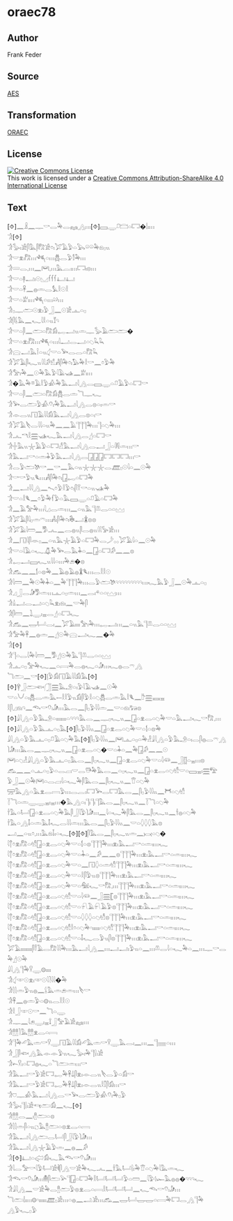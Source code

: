 # oraec78

## Author

Frank Feder

## Source

[AES](https://github.com/simondschweitzer/aes)

## Transformation

[ORAEC](https://oraec.github.io/)

## License

<a rel="license" href="http://creativecommons.org/licenses/by-sa/4.0/"><img alt="Creative Commons License" style="border-width:0" src="https://i.creativecommons.org/l/by-sa/4.0/88x31.png" /></a><br />This work is licensed under a <a rel="license" href="http://creativecommons.org/licenses/by-sa/4.0/">Creative Commons Attribution-ShareAlike 4.0 International License</a>

## Text

[⯑]𓈖𓏎𓈖𓊃𓎡𓂋𓅆𓂋𓈐𓂻𓏥[⯑]𓈙𓇾𓍔𓊭𓏏𓉐�𓌃𓏤𓏥<br>
𓀞[⯑]<br>
𓀞𓅭𓏤𓀀𓋴𓅓𓋴𓀗𓀀𓏌𓏤𓅯𓄿𓅱𓏏𓅂𓏖𓏖𓅆𓁶𓊪𓏭<br>
𓀞𓎟𓁷𓏤𓀗𓏥𓆈𓏏𓏥𓆣𓂋𓅱𓀾𓅆𓏥<br>
𓀞𓄲𓂋𓈒𓏥𓈖𓋞𓈒𓏥𓅓𓐛𓏤𓏥𓉐𓏤𓊖𓏥<br>
𓀞𓎟𓏏𓊢𓂝𓏤𓇳𓈋𓆳𓆳𓆳𓂞𓂞<br>
𓀞𓎟𓏏𓋹𓈖𓐍𓏛𓂋𓅘𓎛𓇳𓎛<br>
𓀞𓎟𓏏𓁨𓏤𓏥𓆈𓏏𓏥𓄖𓏥<br>
𓀞𓊪𓊃𓂧𓇳𓁷𓏤𓅱𓃀𓈖𓇳𓀀𓊵𓏏𓊪<br>
𓀞𓋴𓌰𓅓𓈖𓆑𓇋𓎛𓏏𓏭𓄈𓄹<br>
𓀞𓎟𓏏𓋴𓈖𓂧𓏏𓀗𓀁𓉻𓂝𓏭𓏛𓊃𓅭𓄿𓂧𓂧�<br>
𓀞𓎟𓏏𓁷𓏤𓀗𓏥𓆈𓏏𓏥𓇋𓂝𓂋𓂝𓏏𓆇𓆗𓆗<br>
𓀞𓈍𓂝𓅓𓌉𓏏𓏭𓋑𓎟𓏏𓅨𓂋𓂋𓏏𓀗𓆗<br>
𓀞𓅯𓄿𓋴𓆑𓏭𓇋𓇋𓀔𓀹𓀻𓋴𓅆𓏌𓏤𓅃𓅆𓎛𓎡𓈖𓏌𓅱𓅆<br>
𓀞𓅡𓏤𓅆𓈖𓇳𓅆𓅓𓅱𓇋𓄿𓊛𓈖𓁨𓏤𓏥<br>
𓀞�𓅓𓅆𓎼𓄿𓎛𓅱𓀉𓅆𓅓𓂝𓇋𓂻𓂋𓈙𓇾𓏏𓍔𓄿𓅱𓏏𓉐𓎡<br>
𓀞𓎟𓏏𓋴𓈖𓂧𓏏𓀗𓀁𓆣𓂋𓏛𓆓𓊃𓆑<br>
𓀞𓅨𓂋𓂧𓅱𓀉𓄣𓏤𓅆𓅓𓂝𓇋𓂻𓂋𓊖𓏏𓏤𓏛𓎡<br>
𓀞𓁹𓂋𓏭𓉔𓄿𓇋𓇋𓀁𓅓𓂝𓇋𓂻𓂋𓊖𓏏𓏤𓎡<br>
𓀞𓅯𓄿𓌸𓂋𓇋𓇋𓏏𓏭𓅆𓈖𓈖𓄿𓊹𓊹𓊹𓅆𓏥𓊹𓏏𓆇𓅆𓏥<br>
𓀞𓂜𓎔𓎛𓈗𓊛𓆑𓅓𓂝𓇋𓂻𓂋𓊨𓏏𓉐𓎡<br>
𓀞𓏶𓅓𓏭𓇼𓄿𓅱𓏏𓉐𓀭𓅓𓂝𓇋𓂻𓂋𓂝𓃀𓏏𓇎𓏛𓏥𓎡<br>
𓀞𓅓𓂝𓎡𓏏𓏛𓇓𓅱𓅓𓂝𓇋𓂻𓂋𓉗𓉗𓉗𓉐𓉐𓉐𓏥𓎡<br>
𓀞𓂋𓅱𓂧𓌗𓎡𓈖𓎡𓈖𓅓𓏏𓏭𓇼𓇼𓇼𓂋𓊏𓊪𓇳𓇋𓏏𓈖𓇳𓅆<br>
𓀞𓎡𓎡𓅱𓏭𓆰𓏥𓀻𓋴𓅆𓏌𓏤𓉗𓉻𓏏𓉐𓅆<br>
𓀞𓈖𓂝𓇋𓇋𓂻𓈖𓍇𓏌𓅱𓎛𓅱𓏌𓏤𓋴𓎝𓎡𓏏𓏭𓊛𓅆<br>
𓀞𓎟𓏏𓎛𓆰𓈖𓏌𓅱𓅆𓆳𓅱𓏏𓅓𓈙𓇾𓏏𓍔𓄿𓏏𓉐𓅆<br>
𓀞𓈖𓄿𓅡𓅆𓏥𓇋𓈎𓂋𓏛𓏥𓈖𓏏𓏭𓅓𓊹𓌨𓂋𓏏𓏏𓈉<br>
𓀞𓅯𓄿𓋴𓇋𓊪𓏛𓍼𓏥𓀻𓏤𓋴𓅆𓏌𓏤𓇗𓂝𓇇𓊖𓊖<br>
𓀞𓅯𓄿𓇋𓏠𓈖𓀄𓂜𓈖𓂋𓐍𓏭𓋴𓂋𓐍𓏭𓇋𓇋𓅚𓀀𓏥<br>
𓀞𓈖𓉔𓇋𓋴𓁺𓊪𓈖𓏏𓏭𓅓𓇼𓄿𓅱𓏏𓉐𓅆𓂋𓌳𓂂𓂂𓅯𓄿𓇋𓏏𓈖𓇳𓅆<br>
𓀞𓎟𓏏𓇋𓄿𓏏𓆑𓋚𓅆𓅨𓂋𓅓𓇓𓏏𓈖𓉗𓏏𓉐𓀔𓈖𓈖𓊖<br>
𓀞𓉻𓂝𓈙𓆑𓏭𓇋𓇋𓏏𓏥𓅆𓂉�𓊖<br>
𓀞𓃹𓈖𓈖𓌀𓏏𓊖𓅆𓈖𓄿𓐍𓄿𓐍𓇇𓆰𓏥𓂋𓎛𓎛𓇳<br>
𓀞𓇋𓏠𓈖𓅆𓇳𓅆𓇓𓏏𓈖𓅆𓊹𓊹𓊹𓅆𓏥𓂋𓅱𓂧𓌗𓄹𓄹𓄹𓄹𓄹𓄹𓄹𓄹𓄹𓏥𓆑𓅓𓅱𓃀𓈖𓇳𓅆𓊵𓏏𓊪<br>
𓀞𓈎𓃀𓂋𓀏𓀄𓏛𓏥𓊵𓏏𓊪𓏛𓏥𓈖𓂋𓏤𓍬𓏏𓏏𓈉𓏥<br>
𓀞𓏙𓂝𓂋𓂝𓏏𓆇𓆗𓁷𓏤𓁶𓏤𓈖𓎟𓅆𓋴<br>
𓀞𓋴𓏠𓈖𓍖𓇾𓏤𓈇𓂋𓊨𓏏𓉐𓆑<br>
𓀞𓃹𓈖𓉿𓂡𓂋𓏤𓈖𓅯𓄿𓏤𓏤𓏤𓏤𓅡𓏤𓅆𓏥𓉻𓂝𓏥𓈖𓏏𓏭𓅓𓊹𓌨𓂋𓏏𓏏𓈉<br>
𓀞𓅡𓅆𓋹𓈖𓐍𓏛𓈖𓊨𓇳𓅆𓈍𓂝𓆑𓈖�𓅆<br>
𓀞[⯑]<br>
𓀞𓊹𓏏𓂋𓇋𓅆𓇋𓏠𓈖𓀄𓊨𓇳𓅆𓅓𓊹𓌨𓂋𓏏𓏏𓈉<br>
𓀞𓊵𓏏𓊪𓅡𓅆𓆑𓈖𓏏𓇯𓅆𓂋𓐍𓆑𓏏𓀏𓏥𓆑𓐍𓂋𓍼𓂻<br>
𓆓𓂧𓈖𓎡[⯑]𓊤𓅱𓀁𓉔𓄿𓇋𓇋𓀁𓅓[⯑]<br>
[⯑]𓋁𓃀𓂧𓆟𓃂𓈗𓅓𓄂𓏏𓏤𓅱𓇋𓄿𓊛𓈖𓇳𓅆<br>
𓎟𓏏𓄋𓏏𓏤𓆣𓂋𓏛𓅓𓍿𓎛𓎛𓅱𓏭𓀁𓋴𓅱𓎛𓏏𓆇𓆣𓂋𓏛𓅓𓎛𓆰𓈖𓎨𓈗𓈘𓈇<br>
𓎛𓋴𓈎𓁶𓏤𓄹𓈖𓆞𓎡𓄣𓏤𓀏𓏥𓅓𓂋𓈖𓋴𓊪𓅱𓇋𓇋𓏛𓈖𓎟𓏏𓁶𓏤𓃒𓊖<br>
[⯑]𓇍𓇋𓂻𓏏𓅱𓅓𓄂𓏏𓏤𓏤𓏤𓏤𓏤𓏤𓏤𓏤𓏏𓄹𓄹𓄹𓅓𓂋𓈖𓊃𓊪𓆑𓏭𓈖𓉗𓏏𓁷𓂋𓏏𓆇𓅆𓎟𓏏𓅓𓂝𓆑𓎡𓀗𓈒𓏥<br>
[⯑]𓇍𓇋𓂻𓏏𓅱𓅓𓊵𓏏𓊪𓅓[⯑]𓋴𓊪𓅱𓇋𓇋𓏭𓈖𓉗𓏏𓁷𓂋𓏏𓆇𓅆𓎟𓏏𓌀𓏏𓊖𓅆<br>
𓇍𓇋𓂻𓏏𓅱𓅓𓊵𓏏𓊪𓍔𓄿𓏏𓆇𓅆𓅓[⯑]𓋴𓊪𓅱𓇋𓇋𓏭𓈖𓋞𓊵𓏏𓊪𓏏𓅆𓁐𓇍𓇋𓂻𓏏𓅱𓅓𓄂𓏏𓏤𓂋𓋴𓐍𓂋𓍼𓂻𓌙𓀏𓏥𓅓𓂋𓈖𓊃𓊪𓆑𓏭𓈖𓉗𓏏𓁷𓂋𓏏𓆇�𓎟𓏏𓇓𓏏𓈖𓅆𓉗𓀔𓈖𓈖𓇳<br>
𓋞𓏏𓆇𓁐𓇍𓇋𓂻𓏏𓅱𓅓𓊵𓏏𓊪𓅓𓂋𓈖𓋴𓊪𓆑𓏭𓈖𓉗𓏏𓁷𓂋𓏏𓆇𓅆𓎟𓏏𓇋𓆛𓈖𓃀𓊅𓏏𓈇𓏥𓊖<br>
𓃹𓈖𓈖𓏏𓊵𓏏𓊪𓅱𓏏𓂋𓐞𓏤𓎟𓂋𓇥𓅆𓅓𓂋𓈖𓏏𓊪𓆑𓏭𓈖𓉗𓏏𓁷𓂋𓏏𓆇𓁗𓎟𓏏𓈙𓈇𓏤𓈗𓅟<br>
𓅱𓃀𓈖𓇳𓅆𓋞𓏏𓂋𓐞𓏤𓇋𓏏𓆑𓅆𓋴𓅓𓂋𓈖𓋴𓊪𓆑𓏭𓈖𓎰𓏏𓆇𓅆<br>
𓈝𓅓𓂻𓏏𓅓𓁷𓂋𓇯𓅱𓏥𓂋𓐛𓏤𓉐𓅨𓂋𓉐𓅓𓂋𓈖𓋴𓊪𓅱𓇋𓇋𓏭𓈖𓋫𓏏𓆇𓁗<br>
𓇅𓆓𓏏𓏛𓇾𓇾𓈇𓏤𓈇𓏥�𓅓𓂻𓏏𓏤𓊹𓏤𓊹𓏤𓊹𓅓𓂋𓈖𓋴𓊪𓆑𓏭𓈖𓇅𓆓𓏏𓆇𓅆<br>
𓌂𓅓𓏏𓂡𓉗𓏏𓁷𓂋𓏏𓆇𓅆𓅓𓋴𓃀𓇋𓅱𓌙𓀏𓏥𓈖𓇋𓏏𓆑𓅆𓋴𓅓𓂋𓈖𓋴𓊪𓆑𓏭𓈖𓌂𓐍𓏏𓆇𓅆<br>
𓌂𓅓𓏏𓂻𓄤𓏏𓏛𓅓𓄤𓆑𓂋𓇋𓇋𓏛𓏥𓅓𓂋𓈖𓋴𓊪𓅱𓇋𓇋𓏭𓈖𓎟𓏏𓆭𓆭𓆭𓅓𓊖<br>
𓂝𓈖𓏏𓏭𓏌𓈒𓏥𓅓𓁶𓄥𓏤𓏏𓆑[⯑][⯑]𓋴𓅓𓂋𓈖𓋴𓊪𓆑𓏭𓏛𓈖𓋋𓏏𓆇�<br>
𓇋𓐩𓏌𓁷𓏤𓀗𓏏𓁗𓉗𓏏𓁷𓂋𓏏𓆇𓅆𓎟𓏏𓌀𓏏𓊖𓊹𓊹𓊹𓅆𓏥𓁷𓏤𓅓𓂝𓎡𓏏𓏛𓏤𓏥𓆑<br>
𓇋𓐩𓏌𓁷𓏤𓀗𓏏𓁗𓉗𓏏𓁷𓂋𓏏𓆇𓅆𓎟𓏏𓇓𓏏𓈖𓀔𓈖𓈖𓊖𓊹𓊹𓊹𓅆𓏥𓁷𓏤𓅓𓂝𓎡𓏏𓏛𓏤𓏥𓆑<br>
𓇋𓐩𓏌𓁷𓏤𓀗𓏏𓁗𓉗𓏏𓁷𓂋𓏏𓆇𓅆𓎟𓏏𓈖𓉔𓆭𓏏𓏛𓁗𓊹𓊹𓊹𓅆𓏥𓁷𓏤𓅓𓂝𓎡𓏏𓏛𓏤𓏥𓆑<br>
𓇋𓐩𓏌𓁷𓏤𓀗𓏏𓁗𓉗𓏏𓁷𓂋𓏏𓆇𓅆𓎟𓏏𓎛𓋴𓅱𓏭𓊖𓊹𓊹𓊹𓅆𓏥𓁷𓏤𓅓𓂝𓎡𓏏𓏛𓏤𓏥𓆑<br>
𓇋𓐩𓏌𓁷𓏤𓀗𓏏𓁗𓉗𓏏𓁷𓂋𓏏𓆇𓅆𓎟𓏏𓅕𓆑𓎡𓀗𓈒𓏥𓊹𓊹𓊹𓅆𓏥𓁷𓏤𓅓𓂝𓎡𓏏𓏛𓏤𓏥𓆑<br>
𓇋𓐩𓏌𓁷𓏤𓀗𓏏𓁗𓉗𓏏𓁷𓂋𓏏𓆇𓁗𓎟𓏏𓇋𓆛𓈖𓃀𓈗𓊈𓊖𓊹𓊹𓊹𓅆𓏥𓁷𓏤𓅓𓂝𓎡𓏏𓏛𓏤𓏥𓆑<br>
𓇋𓐩𓏌𓁷𓏤𓀗𓏏𓁗𓉗𓏏𓁷𓂋𓏏𓆇𓁗𓎟𓏏𓍯𓄿𓍯𓄿𓅱𓊖𓊹𓊹𓊹𓅆𓏥𓁷𓏤𓅓𓂝𓎡𓏏𓏛𓏤𓏥𓆑<br>
𓇋𓐩𓏌𓁷𓏤𓀗𓏏𓁗𓉗𓏏𓁷𓂋𓏏𓆇𓁗𓎟𓏏𓆭𓆭𓆭𓏏𓆇𓁗𓊖𓊹𓊹𓊹𓅆𓏥𓁷𓏤𓅓𓂝𓎡𓏏𓏛𓏤𓏥𓆑<br>
𓇋𓐩𓏌𓁷𓏤𓀗𓏏𓁗𓉗𓏏𓁷𓂋𓏏𓆇𓁗𓎛𓏌𓏏𓆇𓅆𓎆𓏤𓏤𓏤𓏤𓏤𓏤𓏏𓆇𓁗𓊹𓊹𓊹𓅆𓏥𓁷𓏤𓅓𓂝𓎡𓏏𓏛𓏤𓏥𓆑<br>
𓇋𓐩𓏌𓁷𓏤𓀗𓏏𓁗𓉗𓏏𓁷𓂋𓏏𓆇𓁗𓎟𓏏𓄤𓆑𓂋𓅱𓏭𓋴𓊖𓊹𓊹𓊹𓅆𓏥𓁷𓏤𓅓𓂝𓎡𓏏𓏛𓏤𓏥𓆑<br>
𓅯𓄿𓏤𓏤𓏤𓏤𓏤𓏤𓏤𓏤𓏤𓋴𓍋𓄿𓂋𓀗𓇋𓇋𓅆𓏥𓅓𓂝𓇋𓂻𓈖𓏥𓂝𓂝𓏤𓅱𓏭𓏏𓈖𓏥𓌨𓂋𓇋𓏏𓆑𓅆𓏏𓈖𓏥𓊃𓎡𓂋𓅆𓊨𓇳𓅆<br>
𓇍𓇋𓂻𓊹𓅆𓎃𓇾𓊗𓏤𓏤𓏤𓏤<br>
𓀞𓋑𓎱𓇳𓁷𓏤𓎱𓇳𓇋𓍘𓇋𓇋�𓅆<br>
𓀞𓇛𓇛𓏛𓅱𓏭𓐍𓈖𓌰𓅓𓏛𓂉𓏛𓏥𓌸𓎡<br>
𓀞𓋹𓈖𓐍𓏛𓅱𓏏𓊗𓏭𓂋𓎛𓎛𓇳<br>
𓀞𓎛𓃀𓎱𓇳𓎡𓈖𓆓𓏏𓇾<br>
𓀞𓊃𓈖𓇋𓂉𓇾𓏤𓈇𓍏𓃀𓅡𓄿𓀀𓈐𓏥<br>
𓀞𓊽𓊽𓍘𓅓𓊽𓊽𓁷𓂋𓏏𓇯<br>
𓀞𓊹𓅆𓄔𓅓𓏛𓎡𓎃𓇾𓉔𓄿𓇋𓇋𓀁𓄔𓅓𓏛𓎡𓎃𓇾𓅓𓂋𓏤𓈖𓏥𓈖𓊹𓈈𓏏𓏥<br>
𓀞𓃀𓋴𓆟𓂻𓅓𓁹𓁹𓅱𓏭𓆑𓅭𓏤𓅆𓊹𓍛𓏤𓀀<br>
𓀞𓍉𓎃𓏤𓏏𓉐𓐍𓆑𓏏𓆓𓂧𓏛𓏥𓎡<br>
𓀞𓅓𓂝𓎡𓅱𓀀𓉐𓉻𓅆𓋹𓍑𓋴𓁷𓏤𓁹𓂋𓏭𓌸𓂋𓅱𓏏𓀁𓎡<br>
𓀞𓅓𓂝𓎡𓅱𓀀𓉐𓉻𓅆𓋹𓍑𓋴𓁷𓏤𓁹𓂋𓏭𓎛𓎿𓋴𓀁𓏥𓎡<br>
𓀞𓈞𓊃𓀉𓅓𓂝𓇋𓂻𓂋𓎡𓅨𓂋𓂧𓅱𓀉𓄣𓏤𓅆𓊪𓅱<br>
𓀞𓅭𓏤𓊹𓍛𓏤𓀀𓄞𓂧𓀁𓈖𓆑[⯑]<br>
𓀞𓊽𓊽𓂋𓈖𓏤𓊽𓂧𓏏𓊖<br>
𓀞𓇛𓇛𓏛𓋴𓏏𓏭𓐎𓅓𓊽𓂧𓏏𓊖𓁷𓂋𓏏𓇯<br>
𓀞𓅓𓂝𓇋𓂻𓂧𓂋𓂡𓋴𓃀𓇋𓅱𓌙𓀏𓏥<br>
𓀞𓅓𓂝𓇋𓂻𓇼𓄿𓅱𓏛𓈖𓐍𓈖𓀔<br>
𓀞[⯑]𓂞𓏏𓅾𓀁𓆑𓅓𓆞𓎡𓄣𓏤𓀏𓏥<br>
𓀞𓇋𓂋𓅡𓎡𓇋𓅱𓂡𓀀𓌞𓋴𓂻𓎟𓀀𓅆𓆑𓂜𓈖𓌂𓅓𓂡𓍛𓏤𓅆𓎰𓏏𓆇𓅆𓇋𓅓𓏛𓆑<br>
𓀞𓆞𓎡𓄣𓏤𓀏𓏥𓄟𓋴𓂧𓅪𓊹𓉗𓏏𓉐𓅆𓎛𓂡𓂡𓂡𓅱𓏏𓏠𓈖𓇋𓅱𓊧𓆱𓅓𓐍𓐍�𓄹𓄹𓄹𓆑<br>
𓀞𓇍𓇋𓂻𓈖𓎟𓀀𓅆𓂋𓊽𓂧𓅱𓊖𓁷𓂋𓏏𓇯𓎛𓂡𓂡𓂡𓈖𓆑𓆞𓎡𓄣𓏤𓀏𓏥<br>
𓆓𓂧𓌃𓏤𓏥𓊗𓎆𓏤𓏤𓏤𓏤𓏤𓏤𓊏𓊪𓀀𓏥𓏏𓐍𓈖𓂢𓀀𓏥𓃹𓈖𓉿𓂡𓉿𓉿𓏏𓇯𓅆𓉐𓂋𓂻𓊹𓅆<br>
𓂻𓅱𓆑𓊪𓅱<br>
